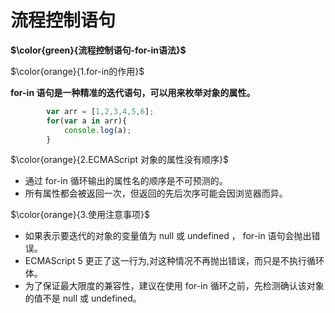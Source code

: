 # 流程控制语句

**$\color{green}{流程控制语句-for-in语法}$**

$\color{orange}{1.for-in的作用}$

**for-in 语句是一种精准的迭代语句，可以用来枚举对象的属性。**

```javascript
        var arr = [1,2,3,4,5,6];
        for(var a in arr){
            console.log(a);
        }
```

$\color{orange}{2.ECMAScript 对象的属性没有顺序}$

- 通过 for-in 循环输出的属性名的顺序是不可预测的。
- 所有属性都会被返回一次，但返回的先后次序可能会因浏览器而异。

$\color{orange}{3.使用注意事项}$

- 如果表示要迭代的对象的变量值为 null 或 undefined ， for-in 语句会抛出错误。
- ECMAScript 5 更正了这一行为,对这种情况不再抛出错误，而只是不执行循环体。
- 为了保证最大限度的兼容性，建议在使用 for-in 循环之前，先检测确认该对象的值不是 null 或 undefined。
